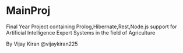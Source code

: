 # MainProj
Final Year Project containing Prolog,Hibernate,Rest,Node.js support for Artificial Intelligence Expert Systems in the field of Agriculture 

By Vijay Kiran @vijaykiran225
 
